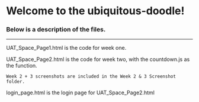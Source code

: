 # Welcome to the ubiquitous-doodle!

### Below is a description of the files. 

-----------------------------------------------------------------------------------------------

UAT_Space_Page1.html is the code for week one. 

UAT_Space_Page2.html is the code for week two, with the countdown.js as the function. 
   
    Week 2 + 3 screenshots are included in the Week 2 & 3 Screenshot folder.
    
login_page.html is the login page for UAT_Space_Page2.html
